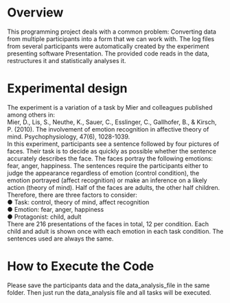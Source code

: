 # Overview
This programming project deals with a common problem: Converting data from multiple
participants into a form that we can work with. The log files from several participants were automatically created by the experiment presenting software Presentation. The provided code reads in the data, restructures it and statistically analyses it.

# Experimental design
The experiment is a variation of a task by Mier and colleagues published among others in:\
Mier, D., Lis, S., Neuthe, K., Sauer, C., Esslinger, C., Gallhofer, B., & Kirsch, P. (2010). The
involvement of emotion recognition in affective theory of mind. Psychophysiology, 47(6),
1028-1039.\
In this experiment, participants see a sentence followed by four pictures of faces. Their
task is to decide as quickly as possible whether the sentence accurately describes the face.
The faces portray the following emotions: fear, anger, happiness. The sentences require
the participants either to judge the appearance regardless of emotion (control condition),
the emotion portrayed (affect recognition) or make an inference on a likely action (theory
of mind). Half of the faces are adults, the other half children. Therefore, there are three
factors to consider:\
● Task: control, theory of mind, affect recognition\
● Emotion: fear, anger, happiness\
● Protagonist: child, adult\
There are 216 presentations of the faces in total, 12 per condition. Each child and adult is
shown once with each emotion in each task condition. The sentences used are always the
same.

# How to Execute the Code
Please save the participants data and the data_analysis_file in the same folder. Then just run the data_analysis file and all tasks will be executed.
